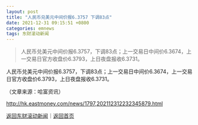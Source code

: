 ```yaml
---
layout: post
title: "人民币兑美元中间价报6.3757 下调83点"
date: 2021-12-31 09:15:51 +0800
categories: emnews
tags: 东财滚动新闻
---
```

> 人民币兑美元中间价报6.3757，下调83点；上一交易日中间价6.3674，上一交易日官方收盘价6.3793，上日夜盘报收6.3731。

<p>人民币兑美元中间价报6.3757，下调83点；上一交易日中间价6.3674，上一交易日官方收盘价6.3793，上日夜盘报收6.3731。</p><p class="em_media">（文章来源：哈富资讯）</p>

<http://hk.eastmoney.com/news/1797,202112312232345879.html>

[返回东财滚动新闻](//finews.withounder.com/emnews/)｜[返回首页](//finews.withounder.com/)